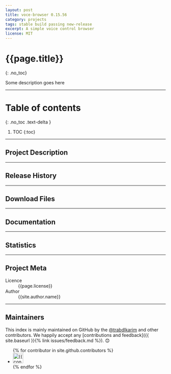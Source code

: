 ```yaml
---
layout: post
title: voce-browser 0.15.56
category: projects
tags: stable build passing new-release
excerpt: A simple voice control browser
license: MIT
---
```


# {{page.title}}
{: .no_toc}

Some description goes here

---

# Table of contents
{: .no_toc .text-delta }

1. TOC 
{:toc}

---

## Project Description

---

## Release History

---

## Download Files

---

## Documentation

---

## Statistics

---

## Project Meta

<dl>
  <dt>Licence</dt>
  <dd>{{page.license}}</dd>
  <dt>Author</dt>
  <dd>{{site.author.name}}</dd>
</dl>

---

## Maintainers

This index is mainly maintained on GitHub by the <a href="https://github.com/trabdlkarim" target="_blank">@trabdlkarim</a> and other contributors. We happily accept any [contributions and feedback]({{ site.baseurl }}{% link issues/feedback.md %}). 😊

<ul class="list-style-none">
{% for contributor in site.github.contributors %}
  <li class="d-inline-block mr-1">
     <a href="{{ contributor.html_url }}"><img src="{{ contributor.avatar_url }}" width="32" height="32" alt="{{ contributor.login }}"/></a>
  </li>
{% endfor %}
</ul>
